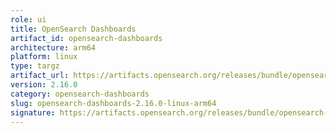 ```yaml
---
role: ui
title: OpenSearch Dashboards
artifact_id: opensearch-dashboards
architecture: arm64
platform: linux
type: targz
artifact_url: https://artifacts.opensearch.org/releases/bundle/opensearch-dashboards/2.16.0/opensearch-dashboards-2.16.0-linux-arm64.tar.gz
version: 2.16.0
category: opensearch-dashboards
slug: opensearch-dashboards-2.16.0-linux-arm64
signature: https://artifacts.opensearch.org/releases/bundle/opensearch-dashboards/2.16.0/opensearch-dashboards-2.16.0-linux-arm64.tar.gz.sig
---
```


